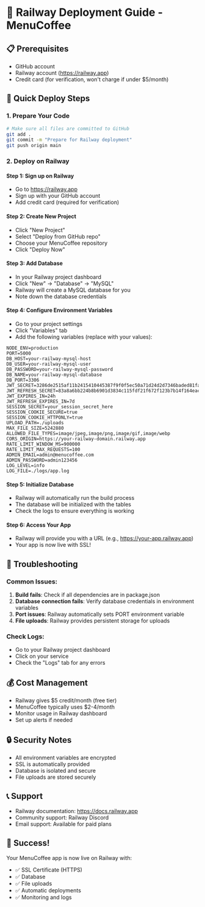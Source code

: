 # 🚀 Railway Deployment Guide - MenuCoffee

## 📋 Prerequisites
- GitHub account
- Railway account (https://railway.app)
- Credit card (for verification, won't charge if under $5/month)

## 🚀 Quick Deploy Steps

### 1. Prepare Your Code
```bash
# Make sure all files are committed to GitHub
git add .
git commit -m "Prepare for Railway deployment"
git push origin main
```

### 2. Deploy on Railway

#### Step 1: Sign up on Railway
- Go to https://railway.app
- Sign up with your GitHub account
- Add credit card (required for verification)

#### Step 2: Create New Project
- Click "New Project"
- Select "Deploy from GitHub repo"
- Choose your MenuCoffee repository
- Click "Deploy Now"

#### Step 3: Add Database
- In your Railway project dashboard
- Click "New" → "Database" → "MySQL"
- Railway will create a MySQL database for you
- Note down the database credentials

#### Step 4: Configure Environment Variables
- Go to your project settings
- Click "Variables" tab
- Add the following variables (replace with your values):

```
NODE_ENV=production
PORT=5000
DB_HOST=your-railway-mysql-host
DB_USER=your-railway-mysql-user
DB_PASSWORD=your-railway-mysql-password
DB_NAME=your-railway-mysql-database
DB_PORT=3306
JWT_SECRET=3286de2515af11b2415410445387f9f0f5ec50a71d24d2d7346baded81fa6c3e
JWT_REFRESH_SECRET=83a8a6bb224b8b6901d3834c115fdf21f672f123b7b14f164eacda50f5e1955a
JWT_EXPIRES_IN=24h
JWT_REFRESH_EXPIRES_IN=7d
SESSION_SECRET=your_session_secret_here
SESSION_COOKIE_SECURE=true
SESSION_COOKIE_HTTPONLY=true
UPLOAD_PATH=./uploads
MAX_FILE_SIZE=5242880
ALLOWED_FILE_TYPES=image/jpeg,image/png,image/gif,image/webp
CORS_ORIGIN=https://your-railway-domain.railway.app
RATE_LIMIT_WINDOW_MS=900000
RATE_LIMIT_MAX_REQUESTS=100
ADMIN_EMAIL=admin@menucoffee.com
ADMIN_PASSWORD=admin123456
LOG_LEVEL=info
LOG_FILE=./logs/app.log
```

#### Step 5: Initialize Database
- Railway will automatically run the build process
- The database will be initialized with the tables
- Check the logs to ensure everything is working

#### Step 6: Access Your App
- Railway will provide you with a URL (e.g., https://your-app.railway.app)
- Your app is now live with SSL!

## 🔧 Troubleshooting

### Common Issues:
1. **Build fails**: Check if all dependencies are in package.json
2. **Database connection fails**: Verify database credentials in environment variables
3. **Port issues**: Railway automatically sets PORT environment variable
4. **File uploads**: Railway provides persistent storage for uploads

### Check Logs:
- Go to your Railway project dashboard
- Click on your service
- Check the "Logs" tab for any errors

## 💰 Cost Management
- Railway gives $5 credit/month (free tier)
- MenuCoffee typically uses $2-4/month
- Monitor usage in Railway dashboard
- Set up alerts if needed

## 🔒 Security Notes
- All environment variables are encrypted
- SSL is automatically provided
- Database is isolated and secure
- File uploads are stored securely

## 📞 Support
- Railway documentation: https://docs.railway.app
- Community support: Railway Discord
- Email support: Available for paid plans

## 🎉 Success!
Your MenuCoffee app is now live on Railway with:
- ✅ SSL Certificate (HTTPS)
- ✅ Database
- ✅ File uploads
- ✅ Automatic deployments
- ✅ Monitoring and logs 